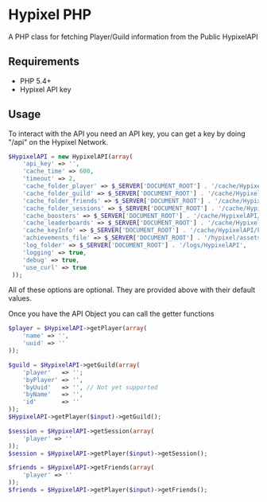 # Hypixel PHP

A PHP class for fetching Player/Guild information from the Public HypixelAPI

## Requirements
- PHP 5.4+
- Hypixel API key

## Usage

To interact with the API you need an API key, you can get a key by doing "/api" on the Hypixel Network.

```PHP
$HypixelAPI = new HypixelAPI(array(
    'api_key' => '',
    'cache_time' => 600,
    'timeout' => 2,
    'cache_folder_player' => $_SERVER['DOCUMENT_ROOT'] . '/cache/HypixelAPI/player',
    'cache_folder_guild' => $_SERVER['DOCUMENT_ROOT'] . '/cache/HypixelAPI/guild',
    'cache_folder_friends' => $_SERVER['DOCUMENT_ROOT'] . '/cache/HypixelAPI/friends',
    'cache_folder_sessions' => $_SERVER['DOCUMENT_ROOT'] . '/cache/HypixelAPI/sessions',
    'cache_boosters' => $_SERVER['DOCUMENT_ROOT'] . '/cache/HypixelAPI/boosters.json',
    'cache_leaderboards' => $_SERVER['DOCUMENT_ROOT'] . '/cache/HypixelAPI/leaderboards.json',
    'cache_keyInfo' => $_SERVER['DOCUMENT_ROOT'] . '/cache/HypixelAPI/keyInfo.json',
    'achievements_file' => $_SERVER['DOCUMENT_ROOT'] . '/hypixel/assets/achievements.json',
    'log_folder' => $_SERVER['DOCUMENT_ROOT'] . '/logs/HypixelAPI',
    'logging' => true,
    'debug' => true,
    'use_curl' => true
 ));
 ```
     
All of these options are optional. They are provided above with their default values.

Once you have the API Object you can call the getter functions

```PHP
$player = $HypixelAPI->getPlayer(array(
    'name' => '',
    'uuid' => ''
));
```
```PHP
$guild = $HypixelAPI->getGuild(array(
    'player'   => '';
    'byPlayer' => '',
    'byUuid'   => '', // Not yet supported
    'byName'   => '',
    'id'       => ''
));
$HypixelAPI->getPlayer($input)->getGuild();
```
```PHP
$session = $HypixelAPI->getSession(array(
    'player' => ''
));
$session = $HypixelAPI->getPlayer($input)->getSession();
```
```PHP
$friends = $HypixelAPI->getFriends(array(
    'player' => ''
));
$friends = $HypixelAPI->getPlayer($input)->getFriends();
```